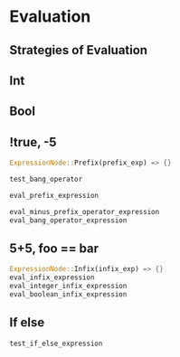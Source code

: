 # Evaluation

## Strategies of Evaluation

## Int

## Bool

## !true, -5

```rs
ExpressionNode::Prefix(prefix_exp) => {}

test_bang_operator

eval_prefix_expression

eval_minus_prefix_operator_expression
eval_bang_operator_expression
```

## 5+5, foo == bar

```rs
ExpressionNode::Infix(infix_exp) => {}
eval_infix_expression
eval_integer_infix_expression
eval_boolean_infix_expression
```

## If else

```rs
test_if_else_expression
```
